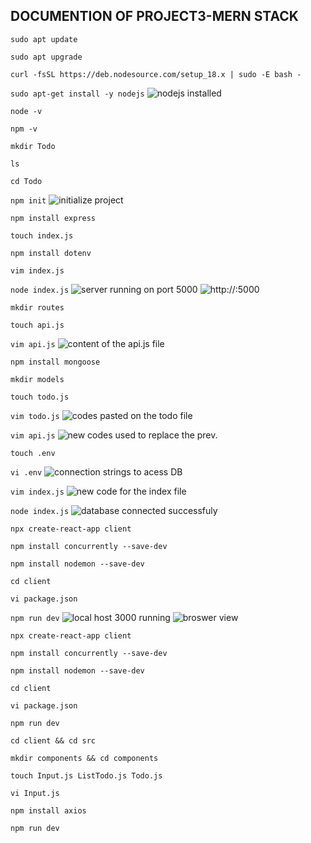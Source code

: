 ## DOCUMENTION OF PROJECT3-MERN STACK
`sudo apt update`

`sudo apt upgrade`

`curl -fsSL https://deb.nodesource.com/setup_18.x | sudo -E bash -`

`sudo apt-get install -y nodejs`
![nodejs installed](./images/intall_nodej.png)

`node -v `

`npm -v `

`mkdir Todo`

`ls`

`cd Todo`

`npm init`
![initialize project](./images/mpm.png)

`npm install express`

`touch index.js`

`npm install dotenv`

`vim index.js`

`node index.js`
![server running on port 5000](./images/port_5000.png)
![http://<PublicIP-or-PublicDNS>:5000](./images/welcome.png)

`mkdir routes`

`touch api.js`

`vim api.js`
![content of the api.js file](./images/api.png)

`npm install mongoose`

`mkdir models`

`touch todo.js`

`vim todo.js`
![codes pasted on the todo file](./images/vimtodo.png)

`vim api.js`
![new codes used to replace the prev.](./images/newapi.png)

`touch .env`

`vi .env`
![connection strings to acess DB](./images/cluster.png)

`vim index.js`
![new code for the index file](./images/new_index.png)

`node index.js`
![database connected successfuly](./images/mDBerver.png)

`npx create-react-app client`

`npm install concurrently --save-dev`

`npm install nodemon --save-dev`

`cd client`

`vi package.json`

`npm run dev`
![local host 3000 running](./images/run_dev.png)
![broswer view](./images/brower_view.png)

`npx create-react-app client`

`npm install concurrently --save-dev`

`npm install nodemon --save-dev`

`cd client`

`vi package.json`

`npm run dev`

`cd client && cd src `

`mkdir components && cd components`

`touch Input.js ListTodo.js Todo.js`

`vi Input.js`

`npm install axios`

`npm run dev`









